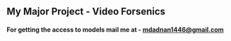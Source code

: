 ## My Major Project - Video Forsenics 

#### For getting the access to models mail me at -  mdadnan1446@gmail.com
